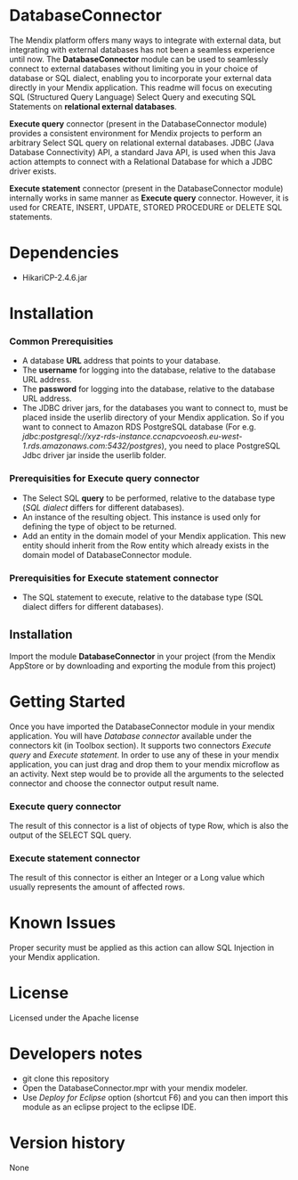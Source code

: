 # DatabaseConnector

The Mendix platform offers many ways to integrate with external data, but integrating with external databases has not been a seamless experience until now. 
The **DatabaseConnector** module can be used to seamlessly connect to external databases without limiting you in your choice of database or SQL dialect, enabling you to incorporate your external data directly in your Mendix application.
This readme will focus on executing SQL (Structured Query Language) Select Query and executing SQL Statements on **relational external databases**. 

**Execute query** connector (present in the DatabaseConnector module) provides a consistent environment for Mendix projects to perform an arbitrary 
Select SQL query on relational external databases. JDBC (Java Database Connectivity) API, a standard Java API, 
is used when this Java action attempts to connect with a Relational Database for which a JDBC driver exists.

**Execute statement** connector (present in the DatabaseConnector module) internally works in same manner as **Execute query** connector.
However, it is used for CREATE, INSERT, UPDATE, STORED PROCEDURE or DELETE SQL statements.

# Dependencies
* HikariCP-2.4.6.jar

# Installation
### Common Prerequisities
* A database **URL** address that points to your database.
* The **username** for logging into the database, relative to the database URL address.
* The **password** for logging into the database, relative to the database URL address.
* The JDBC driver jars, for the databases you want to connect to, must be placed inside the userlib directory of your Mendix application. 
  So if you want to connect to Amazon RDS PostgreSQL database (For e.g. *jdbc:postgresql://xyz-rds-instance.ccnapcvoeosh.eu-west-1.rds.amazonaws.com:5432/postgres*), 
  you need to place PostgreSQL Jdbc driver jar inside the userlib folder.

### Prerequisities for Execute query connector
* The Select SQL **query** to be performed, relative to the database type (*SQL dialect* differs for different databases).
* An instance of the resulting object. This instance is used only for defining the type of object to be returned.
* Add an entity in the domain model of your Mendix application. This new entity should inherit from the Row entity which already exists in the domain model of DatabaseConnector module.
  
### Prerequisities for Execute statement connector
* The SQL statement to execute, relative to the database type (SQL dialect differs for different databases).

## Installation
Import the module **DatabaseConnector** in your project (from the Mendix AppStore or by downloading and exporting the module from this project)

# Getting Started
Once you have imported the DatabaseConnector module in your mendix application. You will have *Database connector* available under
the connectors kit (in Toolbox section). It supports two connectors *Execute query* and *Execute statement*.
In order to use any of these in your mendix application, you can just drag and drop them to your mendix microflow as an activity.
Next step would be to provide all the arguments to the selected connector and choose the connector output result name. 

### Execute query connector
The result of this connector is a list of objects of type Row, which is also the output of the SELECT SQL query.

### Execute statement connector
The result of this connector is either an Integer or a Long value which usually represents the amount of affected rows.

# Known Issues
Proper security must be applied as this action can allow SQL Injection in your Mendix application.

# License
Licensed under the Apache license

# Developers notes
* git clone this repository
* Open the DatabaseConnector.mpr with your mendix modeler.
* Use *Deploy for Eclipse* option (shortcut F6) and you can then import this module as an eclipse project to the eclipse IDE.

# Version history
None
